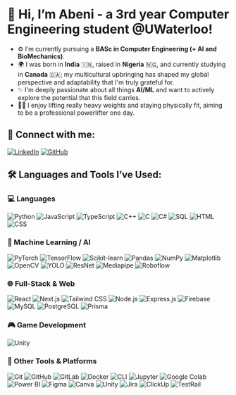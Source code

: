 # 👋 Hi, I’m Abeni - a 3rd year Computer Engineering student @UWaterloo!

- ⚙️ I’m currently pursuing a **BASc in Computer Engineering (+ AI and BioMechanics)**.
- 🌍 I was born in **India** 🇮🇳, raised in **Nigeria** 🇳🇬, and currently studying in **Canada** 🇨🇦; my multicultural upbringing has shaped my global perspective and adaptability that 
      I'm truly grateful for.
- ✨ I'm deeply passionate about all things **AI/ML** and want to actively explore the potential that this field carries. 
- 🏋️‍♂️ I enjoy lifting really heavy weights and staying physically fit, aiming to be a professional powerlifter one day. 

## 📌 Connect with me:
[![LinkedIn](https://img.shields.io/badge/LinkedIn-blue?style=for-the-badge&logo=linkedin)](https://www.linkedin.com/in/abeni-datta-363282275) [![GitHub](https://img.shields.io/badge/GitHub-black?style=for-the-badge&logo=github)](https://github.com/AbeniDatta)

## 🛠️ Languages and Tools I’ve Used:

### 💻 Languages
![Python](https://img.shields.io/badge/Python-blue?style=for-the-badge&logo=python)
![JavaScript](https://img.shields.io/badge/JavaScript-yellow?style=for-the-badge&logo=javascript)
![TypeScript](https://img.shields.io/badge/TypeScript-blue?style=for-the-badge&logo=typescript)
![C++](https://img.shields.io/badge/C++-blue?style=for-the-badge&logo=cplusplus)
![C](https://img.shields.io/badge/C-lightgrey?style=for-the-badge&logo=c)
![C#](https://img.shields.io/badge/C%23-purple?style=for-the-badge&logo=csharp)
![SQL](https://img.shields.io/badge/SQL-lightblue?style=for-the-badge&logo=postgresql)
![HTML](https://img.shields.io/badge/HTML-orange?style=for-the-badge&logo=html5)
![CSS](https://img.shields.io/badge/CSS-blue?style=for-the-badge&logo=css3)

### 🤖 Machine Learning / AI
![PyTorch](https://img.shields.io/badge/PyTorch-red?style=for-the-badge&logo=pytorch)
![TensorFlow](https://img.shields.io/badge/TensorFlow-orange?style=for-the-badge&logo=tensorflow)
![Scikit-learn](https://img.shields.io/badge/Scikit--Learn-orange?style=for-the-badge&logo=scikitlearn)
![Pandas](https://img.shields.io/badge/Pandas-lightblue?style=for-the-badge&logo=pandas)
![NumPy](https://img.shields.io/badge/NumPy-blue?style=for-the-badge&logo=numpy)
![Matplotlib](https://img.shields.io/badge/Matplotlib-green?style=for-the-badge&logo=matplotlib)
![OpenCV](https://img.shields.io/badge/OpenCV-white?style=for-the-badge&logo=opencv)
![YOLO](https://img.shields.io/badge/YOLOv4-blueviolet?style=for-the-badge&logo=yolo)
![ResNet](https://img.shields.io/badge/ResNet--18-darkblue?style=for-the-badge)
![Mediapipe](https://img.shields.io/badge/Mediapipe-orange?style=for-the-badge)
![Roboflow](https://img.shields.io/badge/Roboflow-black?style=for-the-badge)

### 🌐 Full-Stack & Web
![React](https://img.shields.io/badge/React-black?style=for-the-badge&logo=react)
![Next.js](https://img.shields.io/badge/Next.js-black?style=for-the-badge&logo=nextdotjs)
![Tailwind CSS](https://img.shields.io/badge/Tailwind_CSS-38B2AC?style=for-the-badge&logo=tailwind-css)
![Node.js](https://img.shields.io/badge/Node.js-green?style=for-the-badge&logo=nodedotjs)
![Express.js](https://img.shields.io/badge/Express.js-grey?style=for-the-badge&logo=express)
![Firebase](https://img.shields.io/badge/Firebase_Auth-yellow?style=for-the-badge&logo=firebase)
![MySQL](https://img.shields.io/badge/MySQL-blue?style=for-the-badge&logo=mysql)
![PostgreSQL](https://img.shields.io/badge/PostgreSQL-blue?style=for-the-badge&logo=postgresql)
![Prisma](https://img.shields.io/badge/Prisma-2D3748?style=for-the-badge&logo=prisma)

### 🎮 Game Development
![Unity](https://img.shields.io/badge/Unity-black?style=for-the-badge&logo=unity)

### 🧰 Other Tools & Platforms
![Git](https://img.shields.io/badge/Git-orange?style=for-the-badge&logo=git)
![GitHub](https://img.shields.io/badge/GitHub-black?style=for-the-badge&logo=github)
![GitLab](https://img.shields.io/badge/GitLab-orange?style=for-the-badge&logo=gitlab)
![Docker](https://img.shields.io/badge/Docker-blue?style=for-the-badge&logo=docker)
![CLI](https://img.shields.io/badge/CLI-181717?style=for-the-badge&logo=gnubash)
![Jupyter](https://img.shields.io/badge/Jupyter-orange?style=for-the-badge&logo=jupyter)
![Google Colab](https://img.shields.io/badge/Colab-F9AB00?style=for-the-badge&logo=googlecolab)
![Power BI](https://img.shields.io/badge/Power%20BI-yellow?style=for-the-badge&logo=powerbi)
![Figma](https://img.shields.io/badge/Figma-red?style=for-the-badge&logo=figma)
![Canva](https://img.shields.io/badge/Canva-blue?style=for-the-badge&logo=canva)
![Unity](https://img.shields.io/badge/Unity-black?style=for-the-badge&logo=unity)
![Jira](https://img.shields.io/badge/Jira-blue?style=for-the-badge&logo=jira)
![ClickUp](https://img.shields.io/badge/ClickUp-purple?style=for-the-badge&logo=clickup)
![TestRail](https://img.shields.io/badge/TestRail-lightblue?style=for-the-badge&logo=testrail)

